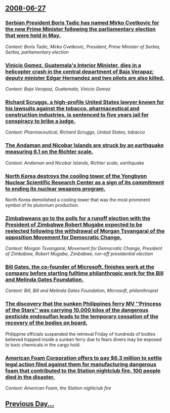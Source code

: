 ## [2008-06-27](/news/2008/06/27/index.md)

### [ Serbian President Boris Tadic has named Mirko Cvetkovic for the new Prime Minister following the parliamentary election that were held in May. ](/news/2008/06/27/serbian-president-boris-tadia-has-named-mirko-cvetkovia-for-the-new-prime-minister-following-the-parliamentary-election-that-were-held-in.md)
_Context: Boris Tadic, Mirko Cvetkovic, President, Prime Minister of Serbia, Serbia, parliamentary election_

### [ Vinicio Gomez, Guatemala's Interior Minister, dies in a helicopter crash in the central department of Baja Verapaz; deputy minister Edgar Hernandez and two pilots are also killed. ](/news/2008/06/27/vinicio-ga3mez-guatemala-s-interior-minister-dies-in-a-helicopter-crash-in-the-central-department-of-baja-verapaz-deputy-minister-adgar.md)
_Context: Baja Verapaz, Guatemala, Vinicio Gomez_

### [ Richard Scruggs, a high-profile United States lawyer known for his lawsuits against the tobacco, pharmaceutical and construction industries, is sentenced to five years jail for conspiracy to bribe a judge. ](/news/2008/06/27/richard-scruggs-a-high-profile-united-states-lawyer-known-for-his-lawsuits-against-the-tobacco-pharmaceutical-and-construction-industries.md)
_Context: Pharmaceutical, Richard Scruggs, United States, tobacco_

### [ The Andaman and Nicobar Islands are struck by an earthquake measuring 6.1 on the Richter scale. ](/news/2008/06/27/the-andaman-and-nicobar-islands-are-struck-by-an-earthquake-measuring-6-1-on-the-richter-scale.md)
_Context: Andaman and Nicobar Islands, Richter scale, earthquake_

### [ North Korea destroys the cooling tower of the Yongbyon Nuclear Scientific Research Center as a sign of its commitment to ending its nuclear weapons program. ](/news/2008/06/27/north-korea-destroys-the-cooling-tower-of-the-yongbyon-nuclear-scientific-research-center-as-a-sign-of-its-commitment-to-ending-its-nuclear.md)
North Korea demolished a cooling tower that was the most prominent symbol of its plutonium production.

### [ Zimbabweans go to the polls for a runoff election with the President of Zimbabwe Robert Mugabe expected to be reelected following the withdrawal of Morgan Tsvangarai of the opposition Movement for Democratic Change. ](/news/2008/06/27/zimbabweans-go-to-the-polls-for-a-runoff-election-with-the-president-of-zimbabwe-robert-mugabe-expected-to-be-reelected-following-the-withd.md)
_Context: Morgan Tsvangarai, Movement for Democratic Change, President of Zimbabwe, Robert Mugabe, Zimbabwe, run-off presidential election_

### [ Bill Gates, the co-founder of Microsoft, finishes work at the company before starting fulltime philanthropic work for the Bill and Melinda Gates Foundation. ](/news/2008/06/27/bill-gates-the-co-founder-of-microsoft-finishes-work-at-the-company-before-starting-fulltime-philanthropic-work-for-the-bill-and-melinda.md)
_Context: Bill, Bill and Melinda Gates Foundation, Microsoft, philanthropist_

### [ The discovery that the sunken Philippines ferry MV ''Princess of the Stars'' was carrying 10,000 kilos of the dangerous pesticide endosulfan leads to the temporary cessation of the recovery of the bodies on board. ](/news/2008/06/27/the-discovery-that-the-sunken-philippines-ferry-mv-princess-of-the-stars-was-carrying-10-000-kilos-of-the-dangerous-pesticide-endosulfa.md)
Philippine officials suspended the retrieval Friday of hundreds of bodies believed trapped inside a sunken ferry due to fears divers may be exposed to toxic chemicals in the cargo hold.

### [ American Foam Corporation offers to pay $6.3 million to settle legal action filed against them for manufacturing dangerous foam that contributed to the Station nightclub fire. 100 people died in the disaster. ](/news/2008/06/27/american-foam-corporation-offers-to-pay-6-3-million-to-settle-legal-action-filed-against-them-for-manufacturing-dangerous-foam-that-contri.md)
_Context: American Foam, the Station nightclub fire_

## [Previous Day...](/news/2008/06/26/index.md)

